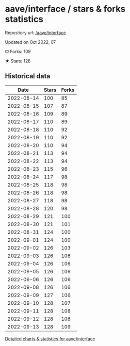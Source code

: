 # aave/interface / stars & forks statistics

Repository url: [/aave/interface](https://github.com/aave/interface)

Updated on Oct 2022, 07

☋ Forks: 109

★ Stars: 128

## Historical data
| Date | Stars | Forks |
|------|-------|-------|
| 2022-08-14 | 100 | 85 | 
| 2022-08-15 | 107 | 87 | 
| 2022-08-16 | 109 | 89 | 
| 2022-08-17 | 110 | 89 | 
| 2022-08-18 | 110 | 92 | 
| 2022-08-19 | 110 | 92 | 
| 2022-08-20 | 110 | 94 | 
| 2022-08-21 | 113 | 94 | 
| 2022-08-22 | 113 | 94 | 
| 2022-08-23 | 115 | 96 | 
| 2022-08-24 | 117 | 98 | 
| 2022-08-25 | 118 | 98 | 
| 2022-08-26 | 118 | 98 | 
| 2022-08-27 | 118 | 98 | 
| 2022-08-28 | 120 | 98 | 
| 2022-08-29 | 121 | 100 | 
| 2022-08-30 | 121 | 101 | 
| 2022-08-31 | 124 | 100 | 
| 2022-09-01 | 124 | 100 | 
| 2022-09-02 | 126 | 103 | 
| 2022-09-03 | 126 | 106 | 
| 2022-09-04 | 126 | 106 | 
| 2022-09-05 | 126 | 106 | 
| 2022-09-06 | 126 | 106 | 
| 2022-09-08 | 126 | 106 | 
| 2022-09-09 | 127 | 106 | 
| 2022-09-10 | 128 | 107 | 
| 2022-09-11 | 128 | 108 | 
| 2022-09-12 | 128 | 108 | 
| 2022-09-13 | 128 | 109 | 


[Detailed charts & statistics for aave/interface](https://reviewgithub.com/rep/aave/interface)
